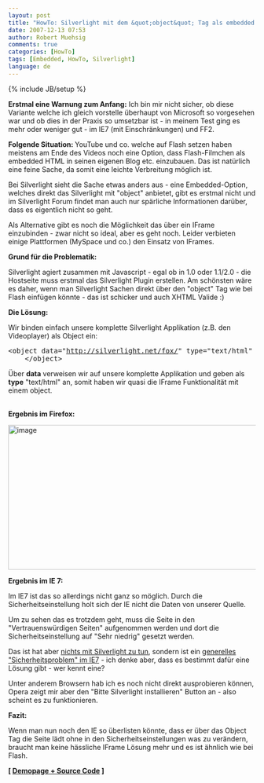 ```yaml
---
layout: post
title: "HowTo: Silverlight mit dem &quot;object&quot; Tag als embedded HTML anbieten"
date: 2007-12-13 07:53
author: Robert Muehsig
comments: true
categories: [HowTo]
tags: [Embedded, HowTo, Silverlight]
language: de
---
```

{% include JB/setup %}
<p><strong>Erstmal eine Warnung zum Anfang:</strong> Ich bin mir nicht sicher, ob diese Variante welche ich gleich vorstelle überhaupt von Microsoft so vorgesehen war und ob dies in der Praxis so umsetzbar ist - in meinem Test ging es mehr oder weniger gut - im IE7 (mit&nbsp;Einschränkungen)&nbsp;und FF2. <p><strong>Folgende Situation: </strong>YouTube und co. welche auf Flash setzen haben meistens am Ende des Videos noch eine Option, dass Flash-Filmchen als embedded HTML in seinen eigenen Blog etc. einzubauen. Das ist natürlich eine feine Sache, da somit eine leichte Verbreitung möglich ist. <p>Bei Silverlight sieht die Sache etwas anders aus - eine Embedded-Option, welches direkt das Silverlight mit "object" anbietet, gibt es erstmal nicht und im Silverlight Forum findet man auch nur spärliche Informationen darüber, dass es eigentlich nicht so geht. <p>Als Alternative gibt es noch die Möglichkeit das über ein IFrame einzubinden - zwar nicht so ideal, aber es geht noch. Leider verbieten einige Plattformen (MySpace und co.) den Einsatz von IFrames. <p><strong>Grund für die Problematik:</strong> <p>Silverlight agiert zusammen mit Javascript - egal ob in 1.0 oder 1.1/2.0 - die Hostseite muss erstmal das Silverlight Plugin erstellen. Am schönsten wäre es daher, wenn man Silverlight Sachen direkt über den "object" Tag wie bei Flash einfügen könnte - das ist schicker und auch XHTML Valide :) <p><strong>Die Lösung:</strong> <p>Wir binden einfach unsere komplette Silverlight Applikation (z.B. den Videoplayer) als Object ein:
<div class="CodeFormatContainer">
<pre class="csharpcode">&lt;object data="<a href="http://silverlight.net/fox/">http://silverlight.net/fox/</a>" type="text/html" id="SilverlightControl" height="200px" width="250px"&gt; 
&nbsp;&nbsp;&nbsp;&nbsp;&lt;/object&gt;</pre>
</div>
<p>Über <strong>data</strong> verweisen wir auf unsere komplette Applikation und geben als <strong>type</strong> "text/html" an, somit haben wir quasi die IFrame Funktionalität mit einem object.
<br/><br/>
<p><strong>Ergebnis im Firefox:</strong>
<p><img height="295" alt="image" src="{{BASE_PATH}}/assets/wp-images-de/clip-image001.gif" width="611" border="0">
<p><strong>Ergebnis im IE 7:</strong>
<p>Im IE7 ist das so allerdings nicht ganz so möglich. Durch die Sicherheitseinstellung holt sich der IE nicht die Daten von unserer Quelle.
<p>Um zu sehen das es trotzdem geht, muss die Seite in den "Vertrauenswürdigen Seiten" aufgenommen werden und dort die Sicherheitseinstellung auf "Sehr niedrig" gesetzt werden.
<p>Das ist hat aber <u>nichts mit Silverlight zu tun</u>, sondern ist ein <u>generelles "Sicherheitsproblem" im IE7</u> - ich denke aber, dass es bestimmt dafür eine Lösung gibt - wer kennt eine?
<p>Unter anderem Browsern hab ich es noch nicht direkt ausprobieren können, Opera zeigt mir aber den "Bitte Silverlight installieren" Button an - also scheint es zu funktionieren.
<p><strong>Fazit:</strong>
<p>Wenn man nun noch den IE so überlisten könnte, dass er über das Object Tag die Seite lädt ohne in den Sicherheitseinstellungen was zu verändern, braucht man keine hässliche IFrame Lösung mehr und es ist ähnlich wie bei Flash.
<p><strong>[ <a href="http://code-developer.de/democode/embeddedsilverlight/">Demopage + Source Code</a> ]</strong></p>
